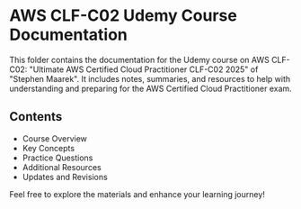 # AWS CLF-C02 Udemy Course Documentation

This folder contains the documentation for the Udemy course on AWS CLF-C02: "Ultimate AWS Certified Cloud Practitioner CLF-C02 2025" of "Stephen Maarek". 
It includes notes, summaries, and resources to help with understanding and preparing for the AWS Certified Cloud Practitioner exam.

## Contents
- Course Overview
- Key Concepts
- Practice Questions
- Additional Resources
- Updates and Revisions

Feel free to explore the materials and enhance your learning journey!